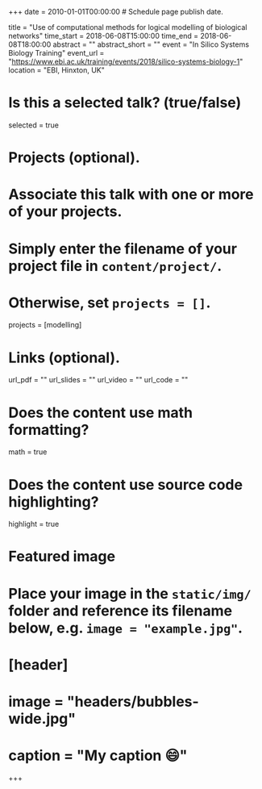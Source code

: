 +++
date = 2010-01-01T00:00:00  # Schedule page publish date.

title = "Use of computational methods for logical modelling of biological networks"
time_start = 2018-06-08T15:00:00
time_end = 2018-06-08T18:00:00
abstract = ""
abstract_short = ""
event = "In Silico Systems Biology Training"
event_url = "https://www.ebi.ac.uk/training/events/2018/silico-systems-biology-1"
location = "EBI, Hinxton, UK"

# Is this a selected talk? (true/false)
selected = true

# Projects (optional).
#   Associate this talk with one or more of your projects.
#   Simply enter the filename of your project file in `content/project/`.
#   Otherwise, set `projects = []`.
projects = [modelling]

# Links (optional).
url_pdf = ""
url_slides = ""
url_video = ""
url_code = ""

# Does the content use math formatting?
math = true

# Does the content use source code highlighting?
highlight = true

# Featured image
# Place your image in the `static/img/` folder and reference its filename below, e.g. `image = "example.jpg"`.
# [header]
# image = "headers/bubbles-wide.jpg"
# caption = "My caption :smile:"

+++
